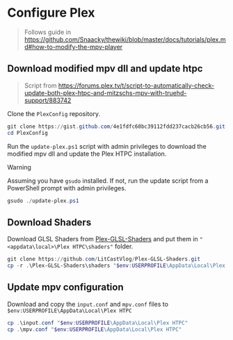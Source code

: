 # Configure Plex

<!--start-->
> Follows guide in <https://github.com/Snaacky/thewiki/blob/master/docs/tutorials/plex.md#how-to-modify-the-mpv-player>

## Download modified mpv dll and update htpc

> Script from <https://forums.plex.tv/t/script-to-automatically-check-update-both-plex-htpc-and-mitzschs-mpv-with-truehd-support/883742>

Clone the `PlexConfig` repository.

```powershell
git clone https://gist.github.com/4e1fdfc60bc39112fdd237cacb26cb56.git "PlexConfig"
cd PlexConfig
```

Run the `update-plex.ps1` script with admin privileges to download the modified mpv dll and update the Plex HTPC installation.

> [!warning]
> Assuming you have `gsudo` installed. If not, run the update script from a PowerShell prompt with admin privileges.

```powershell
gsudo ./update-plex.ps1
```

## Download Shaders

Download GLSL Shaders from [Plex-GLSL-Shaders](https://github.com/LitCastVlog/Plex-GLSL-Shaders) and put them in `"<appdata\local>\Plex HTPC\shaders"` folder.

```powershell
git clone https://github.com/LitCastVlog/Plex-GLSL-Shaders.git
cp -r .\Plex-GLSL-Shaders\shaders "$env:USERPROFILE\AppData\Local\Plex HTPC"
```

## Update mpv configuration

Download and copy the `input.conf` and `mpv.conf` files to `$env:USERPROFILE\AppData\Local\Plex HTPC`

```powershell
cp .\input.conf "$env:USERPROFILE\AppData\Local\Plex HTPC"
cp .\mpv.conf "$env:USERPROFILE\AppData\Local\Plex HTPC"
```
<!--end-->
